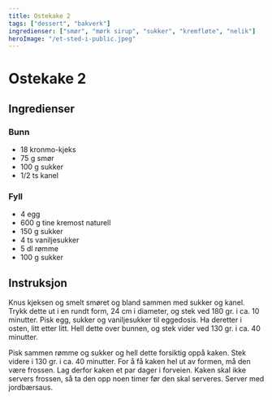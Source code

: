 ```yaml
---
title: Ostekake 2
tags: ["dessert", "bakverk"]
ingredienser: ["smør", "mørk sirup", "sukker", "kremfløte", "nelik"]
heroImage: "/et-sted-i-public.jpeg"
---
```


# Ostekake 2

## Ingredienser

### Bunn

- 18 kronmo-kjeks
- 75 g smør
- 100 g sukker
- 1/2 ts kanel

### Fyll

- 4 egg
- 600 g tine kremost naturell
- 150 g sukker
- 4 ts vaniljesukker
- 5 dl rømme
- 100 g sukker

## Instruksjon

Knus kjeksen og smelt smøret og bland sammen med sukker og kanel. Trykk dette ut i en rundt form, 24 cm i diameter, og stek ved 180 gr. i ca. 10 minutter. Pisk egg, sukker og vaniljesukker til eggedosis. Ha deretter i osten, litt etter litt. Hell dette over bunnen, og stek vider ved 130 gr. i ca. 40 minutter.

Pisk sammen rømme og sukker og hell dette forsiktig oppå kaken. Stek videre i 130 gr. i ca. 40 minutter. For å få kaken hel ut av formen, må den være frossen. Lag derfor kaken et par dager i forveien. Kaken skal ikke servers frossen, så ta den opp noen timer før den skal serveres. Server med jordbærsaus.
